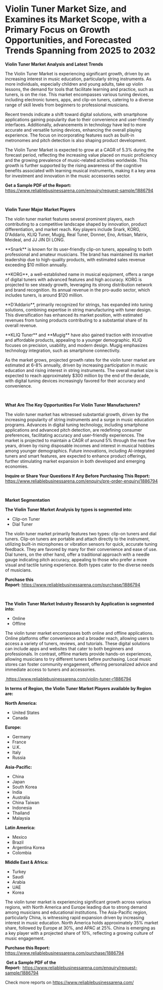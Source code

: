 <p><h1>Violin Tuner Market Size, and Examines its Market Scope, with a Primary Focus on Growth Opportunities, and Forecasted Trends Spanning from 2025 to 2032</h1></p><p><strong>Violin Tuner Market Analysis and Latest Trends</strong></p>
<p><p>The Violin Tuner Market is experiencing significant growth, driven by an increasing interest in music education, particularly string instruments. As more individuals, especially children and young adults, take up violin lessons, the demand for tools that facilitate learning and practice, such as tuners, is on the rise. This market encompasses various tuning devices, including electronic tuners, apps, and clip-on tuners, catering to a diverse range of skill levels from beginners to professional musicians.</p><p>Recent trends indicate a shift toward digital solutions, with smartphone applications gaining popularity due to their convenience and user-friendly interfaces. Additionally, advancements in technology have led to more accurate and versatile tuning devices, enhancing the overall playing experience. The focus on incorporating features such as built-in metronomes and pitch detection is also shaping product development.</p><p>The Violin Tuner Market is expected to grow at a CAGR of 5.3% during the forecast period, reflecting the increasing value placed on music proficiency and the growing prevalence of music-related activities worldwide. This growth is further supported by the rising awareness of the cognitive benefits associated with learning musical instruments, making it a key area for investment and innovation in the music accessories sector.</p></p>
<p><strong>Get a Sample PDF of the Report:&nbsp;</strong> <a href="https://www.reliablebusinessarena.com/enquiry/request-sample/1886794?utm_campaign=3558&utm_medium=2&utm_source=Github&utm_content=ia&utm_term=04042025&utm_id=violin-tuner">https://www.reliablebusinessarena.com/enquiry/request-sample/1886794</a></p>
<p>&nbsp;</p>
<p><strong>Violin Tuner Major Market Players</strong></p>
<p><p>The violin tuner market features several prominent players, each contributing to a competitive landscape shaped by innovation, product differentiation, and market reach. Key players include Snark, KORG, D'Addario, KLIQ Tuner, Mugig, Real Tuner, Donner, Eno, Artisan, Matrix, Meideal, and JJ JIN DI LONG.</p><p>**Snark** is known for its user-friendly clip-on tuners, appealing to both professional and amateur musicians. The brand has maintained its market leadership due to high-quality products, with estimated sales revenue exceeding $10 million annually.</p><p>**KORG**, a well-established name in musical equipment, offers a range of digital tuners with advanced features and high accuracy. KORG is projected to see steady growth, leveraging its strong distribution network and brand recognition. Its annual revenue in the pro-audio sector, which includes tuners, is around $120 million.</p><p>**D'Addario**, primarily recognized for strings, has expanded into tuning solutions, combining expertise in string manufacturing with tuner design. This diversification has enhanced its market position, with estimated revenues from tuning products contributing to a substantial share of its overall revenue.</p><p>**KLIQ Tuner** and **Mugig** have also gained traction with innovative and affordable products, appealing to a younger demographic. KLIQ focuses on precision, usability, and modern design. Mugig emphasizes technology integration, such as smartphone connectivity.</p><p>As the market grows, projected growth rates for the violin tuner market are estimated at 6-8% annually, driven by increasing participation in music education and rising interest in string instruments. The overall market size is expected to reach approximately $300 million by the end of the decade, with digital tuning devices increasingly favored for their accuracy and convenience.</p></p>
<p>&nbsp;</p>
<p><strong>What Are The Key Opportunities For Violin Tuner Manufacturers?</strong></p>
<p><p>The violin tuner market has witnessed substantial growth, driven by the increasing popularity of string instruments and a surge in music education programs. Advances in digital tuning technology, including smartphone applications and advanced pitch detection, are redefining consumer preferences, facilitating accuracy and user-friendly experiences. The market is projected to maintain a CAGR of around 5% through the next five years, driven by rising disposable incomes and interest in musical hobbies among younger demographics. Future innovations, including AI-integrated tuners and smart features, are expected to enhance product offerings, further stimulating market expansion in both developed and emerging economies.</p></p>
<p><strong>Inquire or Share Your Questions If Any Before Purchasing This Report:</strong> <a href="https://www.reliablebusinessarena.com/enquiry/pre-order-enquiry/1886794?utm_campaign=3558&utm_medium=2&utm_source=Github&utm_content=ia&utm_term=04042025&utm_id=violin-tuner">https://www.reliablebusinessarena.com/enquiry/pre-order-enquiry/1886794</a></p>
<p>&nbsp;</p>
<p><strong>Market Segmentation</strong></p>
<p><strong>The Violin Tuner Market Analysis by types is segmented into:</strong></p>
<p><ul><li>Clip-on Tuner</li><li>Dial Tuner</li></ul></p>
<p><p>The violin tuner market primarily features two types: clip-on tuners and dial tuners. Clip-on tuners are portable and attach directly to the instrument, utilizing built-in microphones or vibration sensors for quick, accurate tuning feedback. They are favored by many for their convenience and ease of use. Dial tuners, on the other hand, offer a traditional approach with a needle gauge indicating pitch accuracy, appealing to those who prefer a more visual and tactile tuning experience. Both types cater to the diverse needs of musicians.</p></p>
<p><strong>Purchase this Report:&nbsp;</strong><a href="https://www.reliablebusinessarena.com/purchase/1886794?utm_campaign=3558&utm_medium=2&utm_source=Github&utm_content=ia&utm_term=04042025&utm_id=violin-tuner">https://www.reliablebusinessarena.com/purchase/1886794</a></p>
<p>&nbsp;</p>
<p><strong>The Violin Tuner Market Industry Research by Application is segmented into:</strong></p>
<p><ul><li>Online</li><li>Offline</li></ul></p>
<p><p>The violin tuner market encompasses both online and offline applications. Online platforms offer convenience and a broader reach, allowing users to access a variety of tuners, reviews, and tutorials. These digital solutions can include apps and websites that cater to both beginners and professionals. In contrast, offline markets provide hands-on experiences, allowing musicians to try different tuners before purchasing. Local music stores can foster community engagement, offering personalized advice and immediate access to tuners and accessories.</p></p>
<p><a href="https://www.reliablebusinessarena.com/violin-tuner-r1886794?utm_campaign=3558&utm_medium=2&utm_source=Github&utm_content=ia&utm_term=04042025&utm_id=violin-tuner">&nbsp;https://www.reliablebusinessarena.com/violin-tuner-r1886794</a></p>
<p><strong>In terms of Region, the Violin Tuner Market Players available by Region are:</strong></p>
<p>
    <p> <strong> North America: </strong>
        <ul>
            <li>United States</li>
            <li>Canada</li>
        </ul>
        </p> 
    <p> <strong> Europe: </strong>
        <ul>
            <li>Germany</li>
            <li>France</li>
            <li>U.K.</li>
            <li>Italy</li>
            <li>Russia</li>
        </ul>
        </p> 
    <p> <strong> Asia-Pacific: </strong>
        <ul>
            <li>China</li>
            <li>Japan</li>
            <li>South Korea</li>
            <li>India</li>
            <li>Australia</li>
            <li>China Taiwan</li>
            <li>Indonesia</li>
            <li>Thailand</li>
            <li>Malaysia</li>
        </ul>
        </p> 
    <p> <strong> Latin America: </strong>
        <ul>
            <li>Mexico</li>
            <li>Brazil</li>
            <li>Argentina Korea</li>
            <li>Colombia</li>
        </ul>
        </p> 
    <p> <strong> Middle East & Africa: </strong>
        <ul>
            <li>Turkey</li>
            <li>Saudi</li>
            <li>Arabia</li>
            <li>UAE</li>
            <li>Korea</li>
        </ul>
    </p>
    </p>
<p><p>The violin tuner market is experiencing significant growth across various regions, with North America and Europe leading due to strong demand among musicians and educational institutions. The Asia-Pacific region, particularly China, is witnessing rapid expansion driven by increasing interest in music education. North America holds approximately 35% market share, followed by Europe at 30%, and APAC at 25%. China is emerging as a key player with a projected share of 10%, reflecting a growing culture of music engagement.</p></p>
<p><strong>Purchase this Report: </strong><a href="https://www.reliablebusinessarena.com/purchase/1886794?utm_campaign=3558&utm_medium=2&utm_source=Github&utm_content=ia&utm_term=04042025&utm_id=violin-tuner">https://www.reliablebusinessarena.com/purchase/1886794</a></p>
<p>&nbsp;<strong>Get a Sample PDF of the Report:&nbsp;&nbsp;</strong><a href="https://www.reliablebusinessarena.com/enquiry/request-sample/1886794?utm_campaign=3558&utm_medium=2&utm_source=Github&utm_content=ia&utm_term=04042025&utm_id=violin-tuner">https://www.reliablebusinessarena.com/enquiry/request-sample/1886794</a></p>
<p><strong></strong></p>
<p>Check more reports on <a href="https://www.reliablebusinessarena.com/?utm_campaign=3558&utm_medium=2&utm_source=Github&utm_content=ia&utm_term=04042025&utm_id=violin-tuner">https://www.reliablebusinessarena.com/</a></p>